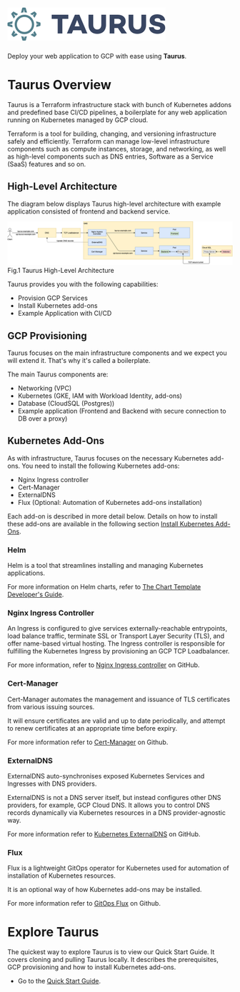 # ![Logo][logo-img]

Deploy your web application to GCP with ease using __Taurus__.

# Taurus Overview
Taurus is a Terraform infrastructure stack with bunch of Kubernetes addons and predefined base CI/CD pipelines, a boilerplate for any web application running on Kubernetes managed by GCP cloud.

Terraform is a tool for building, changing, and versioning infrastructure safely and efficiently. Terraform can manage  low-level infrastructure components such as compute instances, storage, and networking, as well as high-level components such as DNS entries, Software as a Service (SaaS) features and so on.

## High-Level Architecture
The diagram below displays Taurus high-level architecture with example application consisted of frontend and backend service.

![High level architecture][high-level-architecture]
Fig.1 Taurus High-Level Architecture

Taurus provides you with the following capabilities:
- Provision GCP Services
- Install Kubernetes add-ons
- Example Application with CI/CD

## GCP Provisioning
Taurus focuses on the main infrastructure components and we expect you will extend it. That's why it's called a boilerplate.

The main Taurus components are:
- Networking (VPC)
- Kubernetes (GKE, IAM with Workload Identity, add-ons)
- Database (CloudSQL (Postgres))
- Example application (Frontend and Backend with secure connection to DB over a proxy)

## Kubernetes Add-Ons
As with infrastructure, Taurus focuses on the necessary Kubernetes add-ons. You need to install the following Kubernetes add-ons:
- Nginx Ingress controller
- Cert-Manager
- ExternalDNS
- Flux (Optional: Automation of Kubernetes add-ons installation)

Each add-on is described in more detail below. Details on how to install these add-ons are available in the following section [Install Kubernetes Add-Ons].

### Helm 
Helm is a tool that streamlines installing and managing Kubernetes applications.

For more information on Helm charts, refer to [The Chart Template Developer's Guide](https://docs.helm.sh/chart_template_guide/#the-chart-template-developer-s-guide).

### Nginx Ingress Controller
An Ingress is configured to give services externally-reachable entrypoints, load balance traffic, terminate SSL or Transport Layer Security (TLS), and offer name-based virtual hosting. The Ingress controller is responsible for fulfilling the Kubernetes Ingress by provisioning an GCP TCP Loadbalancer.

For more information, refer to [Nginx Ingress controller] on GitHub.

### Cert-Manager
Cert-Manager automates the management and issuance of TLS certificates from various issuing sources.

It will ensure certificates are valid and up to date periodically, and attempt to renew certificates at an appropriate time before expiry.

For more information refer to [Cert-Manager] on Github.

### ExternalDNS
ExternalDNS auto-synchronises exposed Kubernetes Services and Ingresses with DNS providers.

ExternalDNS is not a DNS server itself, but instead configures other DNS providers, for example, GCP Cloud DNS. It allows you to control DNS records dynamically via Kubernetes resources in a DNS provider-agnostic way.

For more information refer to [Kubernetes ExternalDNS] on GitHub.

### Flux
Flux is a lightweight GitOps operator for Kubernetes used for automation of installation of Kubernetes resources.

It is an optional way of how Kubernetes add-ons may be installed.

For more information refer to [GitOps Flux] on Github.

# Explore Taurus
The quickest way to explore Taurus is to view our Quick Start Guide. It covers cloning and pulling Taurus locally. It describes the prerequisites, GCP provisioning and how to install Kubernetes add-ons.

- Go to the [Quick Start Guide].

<!-- Internal Links -->
[logo-img]: img/Accel_Logo_Taurus.svg
[high-level-architecture]: img/high-level-architecture.png
[Install Kubernetes Add-Ons]:/helm/
[Quick Start Guide]:/quick-start/


<!-- External Links -->
[Nginx Ingress controller]: https://github.com/helm/charts/tree/master/stable/nginx-ingress
[Cert-Manager]: https://github.com/jetstack/cert-manager
[Kubernetes ExternalDNS]: https://github.com/bitnami/charts/tree/master/bitnami/external-dns
[GitOps Flux]: https://github.com/fluxcd/flux/tree/master/chart/flux